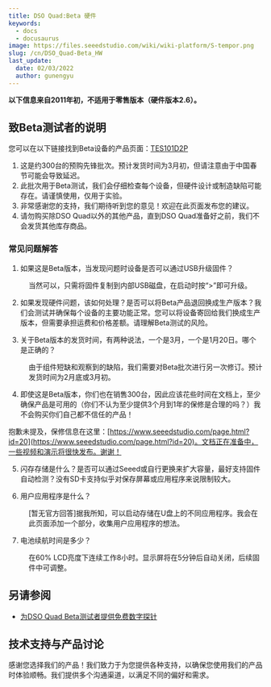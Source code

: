 ```yaml
---
title: DSO Quad:Beta 硬件
keywords:
  - docs
  - docusaurus
image: https://files.seeedstudio.com/wiki/wiki-platform/S-tempor.png
slug: /cn/DSO_Quad-Beta_HW
last_update:
  date: 02/03/2022
  author: gunengyu
---
```

<!-- ---
name: DSO Quad:Beta 硬件
category: MakerPro
bzurl:
oldwikiname:  DSO Quad:Beta 硬件
prodimagename:
surveyurl: https://www.research.net/r/DSO_Quad-Beta_HW
sku:
--- -->

**以下信息来自2011年初，不适用于零售版本（硬件版本2.6）。**

## 致Beta测试者的说明

您可以在以下链接找到Beta设备的产品页面：[TES101D2P](https://www.seeedstudio.com/preorder-dso-quad-beta-test-p-736.html?cPath=174)

1. 这是约300台的预购先锋批次。预计发货时间为3月初，但请注意由于中国春节可能会导致延迟。
2. 此批次用于Beta测试，我们会仔细检查每个设备，但硬件设计或制造缺陷可能存在。请谨慎使用，仅用于实验。
3. 非常感谢您的支持，我们期待听到您的意见！欢迎在此页面发布您的建议。
4. 请勿购买除DSO Quad以外的其他产品，直到DSO Quad准备好之前，我们不会发货其他库存商品。

### 常见问题解答

1. 如果这是Beta版本，当发现问题时设备是否可以通过USB升级固件？

<dl><dd>当然可以，只需将固件复制到内部USB磁盘，在启动时按“&gt;”即可升级。</dd></dl>

2. 如果发现硬件问题，该如何处理？是否可以将Beta产品退回换成生产版本？我们会测试并确保每个设备的主要功能正常。您可以将设备寄回给我们换成生产版本，但需要承担运费和价格差额。请理解Beta测试的风险。

3. 关于Beta版本的发货时间，有两种说法，一个是3月，一个是1月20日。哪个是正确的？

<dl><dd>由于组件短缺和观察到的缺陷，我们需要对Beta批次进行另一次修订。预计发货时间为2月底或3月初。</dd></dl>

4. 即使这是Beta版本，你们也在销售300台，因此应该花些时间在文档上，至少确保产品是可用的（你们不认为至少提供3个月到1年的保修是合理的吗？）我不会购买你们自己都不信任的产品！

抱歉未提及，保修信息在这里：[https://www.seeedstudio.com/page.html?id=20](https://www.seeedstudio.com/page.html?id=20)。文档正在准备中，一些视频和演示将很快发布。谢谢！

5. 闪存存储是什么？是否可以通过Seeed或自行更换来扩大容量，最好支持固件自动检测？没有SD卡支持似乎对保存屏幕或应用程序来说限制较大。

6. 用户应用程序是什么？

<dl><dd><span style={{color: 'red'}}>[暂无官方回答]</span>据我所知，可以启动存储在U盘上的不同应用程序。我会在此页面添加一个部分，收集用户应用程序的想法。</dd></dl>

7. 电池续航时间是多少？

<dl><dd>在60% LCD亮度下连续工作8小时。显示屏将在5分钟后自动关闭，后续固件中可调整。</dd></dl>

## 另请参阅

* [为DSO Quad Beta测试者提供免费数字探针](https://www.seeedstudio.com/blog/2011/06/01/free-digital-probe-for-dso-quad-beta-testers/)

## 技术支持与产品讨论

感谢您选择我们的产品！我们致力于为您提供各种支持，以确保您使用我们的产品时体验顺畅。我们提供多个沟通渠道，以满足不同的偏好和需求。

<div class="button_tech_support_container">
<a href="https://forum.seeedstudio.com/" class="button_forum"></a> 
<a href="https://www.seeedstudio.com/contacts" class="button_email"></a>
</div>

<div class="button_tech_support_container">
<a href="https://discord.gg/eWkprNDMU7" class="button_discord"></a> 
<a href="https://github.com/Seeed-Studio/wiki-documents/discussions/69" class="button_discussion"></a>
</div>